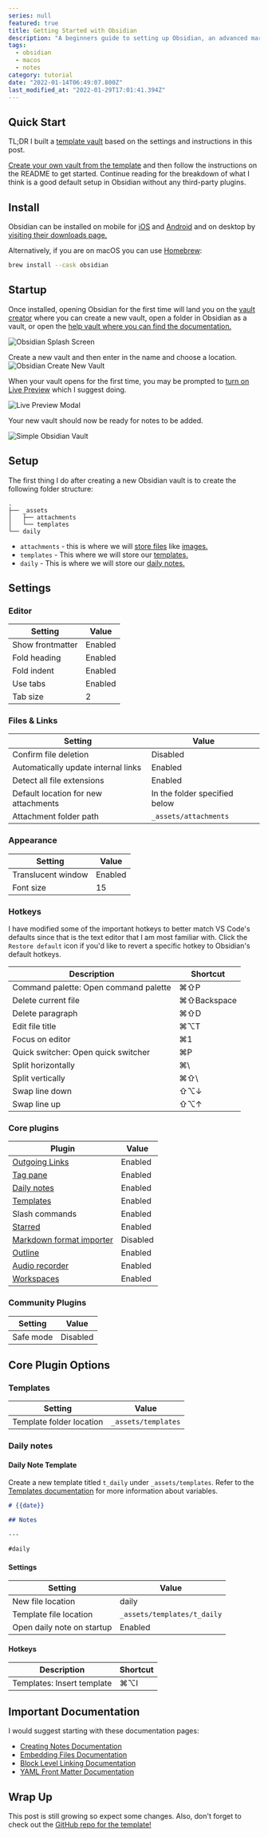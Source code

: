 ```yaml
---
series: null
featured: true
title: Getting Started with Obsidian
description: "A beginners guide to setting up Obsidian, an advanced markdown note taking app, for the first time."
tags:
  - obsidian
  - macos
  - notes
category: tutorial
date: "2022-01-14T06:49:07.800Z"
last_modified_at: "2022-01-29T17:01:41.394Z"
---
```


## Quick Start

TL;DR I built a [template vault](https://github.com/andrewmcodes/obsidian-beginner-vault-template) based on the settings and instructions in this post.

[Create your own vault from the template](https://github.com/andrewmcodes/obsidian-beginner-vault-template/generate) and then follow the instructions on the README to get started. Continue reading for the breakdown of what I think is a good default setup in Obsidian without any third-party plugins.

## Install

Obsidian can be installed on mobile for [iOS](https://apps.apple.com/us/app/obsidian-connected-notes/id1557175442) and [Android](https://play.google.com/store/apps/details?id=md.obsidian) and on desktop by [visiting their downloads page.](https://obsidian.md/download)

Alternatively, if you are on macOS you can use [Homebrew](https://brew.sh):

```bash
brew install --cask obsidian
```

## Startup

Once installed, opening Obsidian for the first time will land you on the [vault creator](https://help.obsidian.md/User+interface/Vault+switcher#Create+new+vaults) where you can create a new vault, open a folder in Obsidian as a vault, or open the [help vault where you can find the documentation.](https://help.obsidian.md/Obsidian/Index)

![Obsidian Splash Screen](https://res.cloudinary.com/andrewmcodes/image/upload/v1642138668/posts/getting-started-with-obsidian/20220113_182236_Obsidian_SplashScreen_tr5ytn.png)

Create a new vault and then enter in the name and choose a location.
![Obsidian Create New Vault](https://res.cloudinary.com/andrewmcodes/image/upload/v1642138668/posts/getting-started-with-obsidian/20220113_182436_Obsidian_NewVault_1_mukbs7.png)

When your vault opens for the first time, you may be prompted to [turn on Live Preview](https://help.obsidian.md/Live+preview+update) which I suggest doing.

![Live Preview Modal](https://res.cloudinary.com/andrewmcodes/image/upload/v1642138668/posts/getting-started-with-obsidian/20220113_182456_Obsidian_LivePreviewModal_qekx9c.png)

Your new vault should now be ready for notes to be added.

![Simple Obsidian Vault](https://res.cloudinary.com/andrewmcodes/image/upload/v1642138668/posts/getting-started-with-obsidian/20220114015141Z_Obsidian_simple-obsidian-vault-template_-_Obsidian_v0.13.19_snrawj.png)

## Setup

The first thing I do after creating a new Obsidian vault is to create the following folder structure:

```
.
├── _assets
│   ├── attachments
│   └── templates
└── daily
```

- `attachments` - this is where we will [store files](https://help.obsidian.md/How+to/Manage+attachments) like [images.](https://help.obsidian.md/How+to/Format+your+notes#Images)
- `templates` - This where we will store our [templates.](https://help.obsidian.md/Plugins/Templates)
- `daily` - This is where we will store our [daily notes.](https://help.obsidian.md/Plugins/Daily+notes)

## Settings

### Editor

| Setting          | Value   |
| ---------------- | ------- |
| Show frontmatter | Enabled |
| Fold heading     | Enabled |
| Fold indent      | Enabled |
| Use tabs         | Enabled |
| Tab size         | 2       |

### Files & Links

| Setting                              | Value                         |
| ------------------------------------ | ----------------------------- |
| Confirm file deletion                | Disabled                      |
| Automatically update internal links  | Enabled                       |
| Detect all file extensions           | Enabled                       |
| Default location for new attachments | In the folder specified below |
| Attachment folder path               | `_assets/attachments`         |

### Appearance

| Setting            | Value   |
| ------------------ | ------- |
| Translucent window | Enabled |
| Font size          | 15      |

### Hotkeys

I have modified some of the important hotkeys to better match VS Code's defaults since that is the text editor that I am most familiar with. Click the `Restore default` icon if you'd like to revert a specific hotkey to Obsidian's default hotkeys.

| Description                           | Shortcut    |
| ------------------------------------- | ----------- |
| Command palette: Open command palette | ⌘⇧P         |
| Delete current file                   | ⌘⇧Backspace |
| Delete paragraph                      | ⌘⇧D         |
| Edit file title                       | ⌘⌥T         |
| Focus on editor                       | ⌘1          |
| Quick switcher: Open quick switcher   | ⌘P          |
| Split horizontally                    | ⌘\          |
| Split vertically                      | ⌘⇧\         |
| Swap line down                        | ⇧⌥↓         |
| Swap line up                          | ⇧⌥↑         |

### Core plugins

| Plugin                                                                                 | Value    |
| -------------------------------------------------------------------------------------- | -------- |
| [Outgoing Links](https://help.obsidian.md/Plugins/Outgoing+links)                      | Enabled  |
| [Tag pane](https://help.obsidian.md/Plugins/Tag+pane)                                  | Enabled  |
| [Daily notes](https://help.obsidian.md/Plugins/Daily+notes)                            | Enabled  |
| [Templates](https://help.obsidian.md/Plugins/Templates)                                | Enabled  |
| Slash commands                                                                         | Enabled  |
| [Starred](https://help.obsidian.md/Plugins/Starred+notes)                              | Enabled  |
| [Markdown format importer](https://help.obsidian.md/Plugins/Markdown+format+converter) | Disabled |
| [Outline](https://help.obsidian.md/Plugins/Outline)                                    | Enabled  |
| [Audio recorder](https://help.obsidian.md/Plugins/Audio+recorder)                      | Enabled  |
| [Workspaces](https://help.obsidian.md/Plugins/Workspaces)                              | Enabled  |

### Community Plugins

| Setting   | Value    |
| --------- | -------- |
| Safe mode | Disabled |

## Core Plugin Options

### Templates

| Setting                  | Value               |
| ------------------------ | ------------------- |
| Template folder location | `_assets/templates` |

### Daily notes

#### Daily Note Template

Create a new template titled `t_daily` under `_assets/templates`. Refer to the [Templates documentation](https://help.obsidian.md/Plugins/Templates) for more information about variables.

```md
# {{date}}

## Notes

---

#daily
```

#### Settings

| Setting                    | Value                       |
| -------------------------- | --------------------------- |
| New file location          | daily                       |
| Template file location     | `_assets/templates/t_daily` |
| Open daily note on startup | Enabled                     |

#### Hotkeys

| Description                | Shortcut |
| -------------------------- | -------- |
| Templates: Insert template | ⌘⌥I      |

## Important Documentation

I would suggest starting with these documentation pages:

- [Creating Notes Documentation](https://help.obsidian.md/How+to/Create+notes)
- [Embedding Files Documentation](https://help.obsidian.md/How+to/Embed+files)
- [Block Level Linking Documentation](https://help.obsidian.md/How+to/Link+to+blocks)
- [YAML Front Matter Documentation](https://help.obsidian.md/Advanced+topics/YAML+front+matter)

## Wrap Up

This post is still growing so expect some changes. Also, don't forget to check out the [GitHub repo for the template!](https://github.com/andrewmcodes/obsidian-beginner-vault-template)
